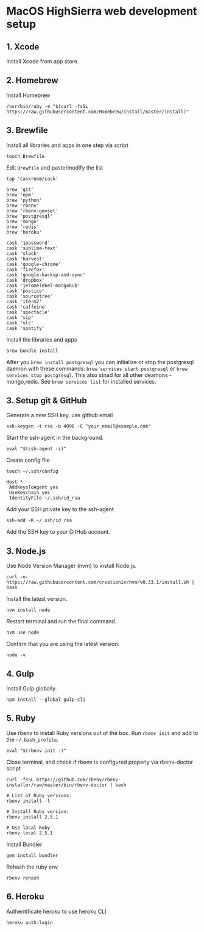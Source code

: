# MacOS HighSierra web development setup

## 1. Xcode
Install Xcode from app store.

## 2. Homebrew
Install Homebrew
```
/usr/bin/ruby -e "$(curl -fsSL https://raw.githubusercontent.com/Homebrew/install/master/install)"
```

## 3. Brewfile
Install all libraries and apps in one step via script
```
touch Brewfile
```
Edit `Brewfile` and paste/modify the list
```
tap 'caskroom/cask'

brew 'git'
brew 'npm'
brew 'python'
brew 'rbenv'
brew 'rbenv-gemset'
brew 'postgresql'
brew 'mongo'
brew 'redis'
brew 'heroku'

cask '1password'
cask 'sublime-text'
cask 'slack'
cask 'harvest'
cask 'google-chrome'
cask 'firefox'
cask 'google-backup-and-sync'
cask 'dropbox'
cask 'jeromelebel-mongohub'
cask 'postico'
cask 'sourcetree'
cask 'iterm2'
cask 'caffeine'
cask 'spectacle'
cask 'sip'
cask 'vlc'
cask 'spotify'
```
Install the libraries and apps
```
brew bundle install
```
After you `brew install postgresql` you can initialize or stop the postgresql daemon with these commands: `brew services start postgresql` or `brew services stop postgresql`. This also stnad for all other deamons - mongo,redis. See `brew services list` for installed services. 

## 3. Setup git & GitHub
Generate a new SSH key, use github email
```
ssh-keygen -t rsa -b 4096 -C "your_email@example.com"
```
Start the ssh-agent in the background.
```
eval "$(ssh-agent -s)"
```
Create config file
```
touch ~/.ssh/config
```
```
Host *
 AddKeysToAgent yes
 UseKeychain yes
 IdentityFile ~/.ssh/id_rsa
```
Add your SSH private key to the ssh-agent
```
ssh-add -K ~/.ssh/id_rsa
```
Add the SSH key to your GitHub account.

## 3. Node.js
Use Node Version Manager (nvm) to install Node.js.
```
curl -o- https://raw.githubusercontent.com/creationix/nvm/v0.33.1/install.sh | bash
```
Install the latest version.
```
nvm install node
```
Restart terminal and run the final command.
```
nvm use node
```
Confirm that you are using the latest version.
```
node -v
```

## 4. Gulp
Install Gulp globally.
```
npm install --global gulp-cli
```

## 5. Ruby
Use rbenv to install Ruby versions out of the box. Run `rbenv init` and add to the `~/.bash_profile`.
```
eval "$(rbenv init -)"
```
Close terminal, and check if rbenv is configured properly via rbenv-doctor script
```
curl -fsSL https://github.com/rbenv/rbenv-installer/raw/master/bin/rbenv-doctor | bash
```
```
# List of Ruby versions: 
rbenv install -l

# Install Ruby version:
rbenv install 2.5.1

# Use local Ruby
rbenv local 2.5.1
```
Install Bundler
```
gem install bundler
```
Rehash the ruby env
```
rbenv rehash
```

## 6. Heroku
Authentificate heroku to use heroku CLI
```
heroku auth:login
```
